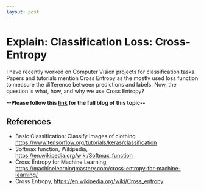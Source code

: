 ```yaml
---
layout: post
---
```


# Explain: Classification Loss: Cross-Entropy
I have recently worked on Computer Vision projects for classification tasks. Papers and tutorials mention Cross Entropy as the mostly used loss function to measure the difference between predictions and labels. Now, the question is what, how, and why we use Cross Entropy?

**--Please follow this [link](https://medium.com/analytics-vidhya/classification-loss-cross-entropy-6ed6d598bf8f) for the full blog of this topic--**

## References
* Basic Classification: Classify Images of clothing https://www.tensorflow.org/tutorials/keras/classification
* Softmax function, Wikipedia, https://en.wikipedia.org/wiki/Softmax_function
* Cross Entropy for Machine Learning, https://machinelearningmastery.com/cross-entropy-for-machine-learning/
* Cross Entropy, https://en.wikipedia.org/wiki/Cross_entropy
